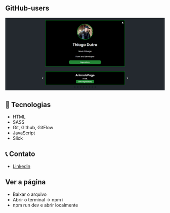 ## GitHub-users

![preview](<./src/img/github-users.png>)

## 🔨 Tecnologias

-   HTML
-   SASS
-   Git, Github, GitFlow
-   JavaScript
-   Slick

## 📞 Contato

-   [Linkedin](https://www.linkedin.com/in/thiago-dutra-107b4a213)

## Ver a página

-   Baixar o arquivo
-   Abrir o terminal -> npm i
-   npm run dev e abrir localmente
